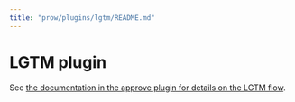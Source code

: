 ```yaml
---
title: "prow/plugins/lgtm/README.md"
---
```


# LGTM plugin

See [the documentation in the approve plugin for details on the LGTM flow](https://github.com/kubernetes/test-infra/tree/master/prow/plugins/approve/approvers/README.md#lgtm-label).
